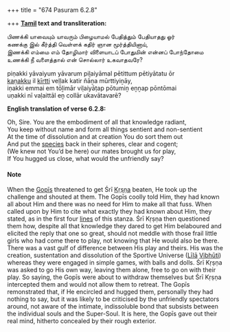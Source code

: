 +++
title = "674 Pasuram 6.2.8"

+++
**[Tamil](/definition/tamil#history "show Tamil definitions") text and transliteration:**

பிணக்கி யாவையும் யாவரும் பிழையாமல் பேதித்தும் பேதியாதது ஓர்  
கணக்கு இல் கீர்த்தி வெள்ளக் கதிர் ஞான மூர்த்தியினாய்,  
இணக்கி எம்மை எம் தோழிமார் விளையாடப் போதுமின் என்னப் போந்தோமை  
உணக்கி நீ வளைத்தால் என் சொல்லார் உகவாதவரே?

piṇakki yāvaiyum yāvarum piḻaiyāmal pētittum pētiyātatu ōr  
[kaṇakku](/definition/kanakku#history "show kaṇakku definitions") il [kīrtti](/definition/kirti#history "show kīrtti definitions") veḷḷak katir ñāṉa mūrttiyiṉāy,  
iṇakki emmai em tōḻimār viḷaiyāṭap pōtumiṉ eṉṉap pōntōmai  
uṇakki nī vaḷaittāl eṉ collār ukavātavarē?

**English translation of verse 6.2.8:**

Oh, Sire. You are the embodiment of all that knowledge radiant,  
You keep without name and form all things sentient and non-sentient  
At the time of dissolution and at creation You do sort them out  
And put the [species](/definition/species#history "show species definitions") back in their spheres, clear and cogent;  
(We knew not You’d be here) our mates brought us for play,  
If You hugged us close, what would the unfriendly say?

#### Note

When the [Gopīs](/definition/gopi#vaishnavism "show Gopīs definitions") threatened to get Śrī [Kṛṣṇa](/definition/krishna#vaishnavism "show Kṛṣṇa definitions") beaten, He took up the challenge and shouted at them. The Gopīs coolly told Him, they had known all about Him and there was no need for Him to make all that fuss. When called upon by Him to cite what exactly they had known about Him, they stated, as in the first four [lines](/definition/line#history "show lines definitions") of this stanza. Śrī Kṛṣṇa then questioned them how, despite all that knowledge they dared to get Him belaboured and elicited the reply that one so great, should not meddle with those frail little girls who had come there to play, not knowing that He would also be there. There was a vast gulf of difference between His play and theirs. His was the creation, sustentation and dissolution of the Sportive Universe ([Līlā](/definition/lila#vaishnavism "show Līlā definitions") [Vibhūti](/definition/vibhuti#vaishnavism "show Vibhūti definitions")) whereas they were engaged in simple games, with balls and dolls. Śrī Kṛṣṇa was asked to go His own way, leaving them alone, free to go on with their play. So saying, the Gopīs were about to withdraw themselves but Śrī Kṛṣṇa intercepted them and would not allow them to retreat. The Gopīs remonstrated that, if He encircled and hugged them, personally they had nothing to say, but it was likely to be criticised by the unfriendly spectators around, not aware of the intimate, indissoluble bond that subsists between the individual souls and the Super-Soul. It is here, the Gopīs gave out their real mind, hitherto concealed by their rough exterior.


